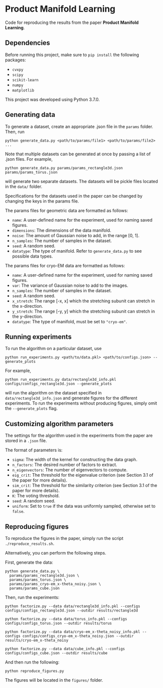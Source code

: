 # Product Manifold Learning
Code for reproducing the results from the paper <b>Product Manifold Learning</b>.

## Dependencies
Before running this project, make sure to `pip install` the following packages:

* `cvxpy`
* `scipy`
* `scikit-learn`
* `numpy`
* `matplotlib`

This project was developed using Python 3.7.0.

## Generating data

To generate a dataset, create an appropriate .json file in the `params` folder. Then, run

```
python generate_data.py <path/to/params/file1> <path/to/params/file2> ...
```

Note that multiple datasets can be generated at once by passing a list of .json files. For example, 

```
python generate_data.py params/params_rectangle3d.json params/params_torus.json
```

will generate two separate datasets. The datasets will be pickle files located in the `data/` folder.

Specifications for the datasets used in the paper can be changed by changing the keys in the params file.

The params files for geometric data are formatted as follows:

* `name`: A user-defined name for the experiment, used for naming saved figures.
* `dimensions`: The dimensions of the data manifold.
* `noise`: The amount of Gaussian noise to add, in the range [0, 1].
* `n_samples`: The number of samples in the dataset.
* `seed`: A random seed.
* `datatype`: The type of manifold. Refer to `generate_data.py` to see possible data types.

The params files for cryo-EM data are formatted as follows:

* `name`: A user-defined name for the experiment, used for naming saved figures.
* `var`: The variance of Gaussian noise to add to the images.
* `n_samples`: The number of samples in the dataset.
* `seed`: A random seed.
* `x_stretch`: The range [-x, x] which the stretching subunit can stretch in the x-direction.
* `y_stretch`: The range [-y, y] which the stretching subunit can stretch in the y-direction.
* `datatype`: The type of manifold, must be set to `"cryo-em"`.

## Running experiments

To run the algorithm on a particular dataset, use

```
python run_experiments.py <path/to/data.pkl> <path/to/configs.json> --generate_plots
```

For example,

```
python run_experiments.py data/rectangle3d_info.pkl configs/configs_rectangle3d.json --generate_plots
```

will run the algorithm on the dataset specified in `data/rectangle3d_info.json` and generate figures for the different experiments. 
To run the experiments without producing figures, simply omit the `--generate_plots` flag.

## Customizing algorithm parameters

The settings for the algorithm used in the experiments from the paper are stored in a `.json` file.

The format of parameters is:

* `sigma`: The width of the kernel for constructing the data graph.
* `n_factors`: The desired number of factors to extract.
* `n_eigenvectors`: The number of eigenvectors to compute.
* `eig_crit`: The threshold for the eigenvalue criterion (see Section 3.1 of the paper for more details).
* `sim_crit`: The threshold for the similarity criterion (see Section 3.1 of the paper for more details).
* `K`: The voting threshold.
* `seed`: A random seed.
* `uniform`: Set to `true` if the data was uniformly sampled, otherwise set to `false`.

## Reproducing figures

To reproduce the figures in the paper, simply run the script `./reproduce_results.sh`. 


Alternatively, you can perform the following steps.

First, generate the data:

```
python generate_data.py \
  params/params_rectangle3d.json \
  params/params_torus.json \
  params/params_cryo-em_x-theta_noisy.json \
  params/params_cube.json
```

Then, run the experiments:

```
python factorize.py --data data/rectangle3d_info.pkl --configs configs/configs_rectangle3d.json --outdir results/rectangle3d

python factorize.py --data data/torus_info.pkl --configs configs/configs_torus.json --outdir results/torus

python factorize.py --data data/cryo-em_x-theta_noisy_info.pkl --configs configs/configs_cryo-em_x-theta_noisy.json --outdir results/cryo-em_x-theta_noisy

python factorize.py --data data/cube_info.pkl --configs configs/configs_cube.json --outdir results/cube
```

And then run the following:

```
python reproduce_figures.py
```

The figures will be located in the `figures/` folder.
